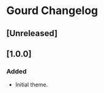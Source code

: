 <!-- Keep a Changelog guide -> https://keepachangelog.com -->

# Gourd Changelog

## [Unreleased]

## [1.0.0]
### Added
- Initial theme.